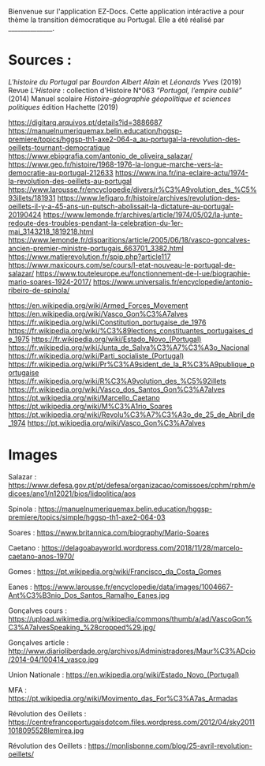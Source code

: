 



Bienvenue sur l'application EZ-Docs. Cette application intéractive a pour thème la transition démocratique au Portugal. Elle a été réalisé par ______________.

# Sources :

*L'histoire du Portugal* par *Bourdon Albert Alain* et *Léonards Yves* (2019)
Revue *L'Histoire* : collection d'Histoire N°063 *“Portugal, l’empire oublié”* (2014)
Manuel scolaire *Histoire-géographie géopolitique et sciences politiques* édition Hachette (2019)


https://digitarq.arquivos.pt/details?id=3886687
https://manuelnumeriquemax.belin.education/hggsp-premiere/topics/hggsp-th1-axe2-064-a_au-portugal-la-revolution-des-oeillets-tournant-democratique
https://www.ebiografia.com/antonio_de_oliveira_salazar/
https://www.geo.fr/histoire/1968-1976-la-longue-marche-vers-la-democratie-au-portugal-212633
https://www.ina.fr/ina-eclaire-actu/1974-la-revolution-des-oeillets-au-portugal
https://www.larousse.fr/encyclopedie/divers/r%C3%A9volution_des_%C5%93illets/181931
https://www.lefigaro.fr/histoire/archives/revolution-des-oeillets-il-y-a-45-ans-un-putsch-abolissait-la-dictature-au-portugal-20190424
https://www.lemonde.fr/archives/article/1974/05/02/la-junte-redoute-des-troubles-pendant-la-celebration-du-1er-mai_3143218_1819218.html
https://www.lemonde.fr/disparitions/article/2005/06/18/vasco-goncalves-ancien-premier-ministre-portugais_663701_3382.html
https://www.matierevolution.fr/spip.php?article117
https://www.maxicours.com/se/cours/l-etat-nouveau-le-portugal-de-salazar/
https://www.touteleurope.eu/fonctionnement-de-l-ue/biographie-mario-soares-1924-2017/
https://www.universalis.fr/encyclopedie/antonio-ribeiro-de-spinola/

https://en.wikipedia.org/wiki/Armed_Forces_Movement
https://en.wikipedia.org/wiki/Vasco_Gon%C3%A7alves
https://fr.wikipedia.org/wiki/Constitution_portugaise_de_1976
https://fr.wikipedia.org/wiki/%C3%89lections_constituantes_portugaises_de_1975
https://fr.wikipedia.org/wiki/Estado_Novo_(Portugal)
https://fr.wikipedia.org/wiki/Junta_de_Salva%C3%A7%C3%A3o_Nacional
https://fr.wikipedia.org/wiki/Parti_socialiste_(Portugal)
https://fr.wikipedia.org/wiki/Pr%C3%A9sident_de_la_R%C3%A9publique_portugaise
https://fr.wikipedia.org/wiki/R%C3%A9volution_des_%C5%92illets
https://fr.wikipedia.org/wiki/Vasco_dos_Santos_Gon%C3%A7alves
https://pt.wikipedia.org/wiki/Marcello_Caetano
https://pt.wikipedia.org/wiki/M%C3%A1rio_Soares
https://pt.wikipedia.org/wiki/Revolu%C3%A7%C3%A3o_de_25_de_Abril_de_1974
https://pt.wikipedia.org/wiki/Vasco_Gon%C3%A7alves

# Images

Salazar : https://www.defesa.gov.pt/pt/defesa/organizacao/comissoes/cphm/rphm/edicoes/ano1/n12021/bios/lidpolitica/aos

Spinola : https://manuelnumeriquemax.belin.education/hggsp-premiere/topics/simple/hggsp-th1-axe2-064-03

Soares : https://www.britannica.com/biography/Mario-Soares

Caetano : https://delagoabayworld.wordpress.com/2018/11/28/marcelo-caetano-anos-1970/

Gomes : https://pt.wikipedia.org/wiki/Francisco_da_Costa_Gomes

Eanes : https://www.larousse.fr/encyclopedie/data/images/1004667-Ant%C3%B3nio_Dos_Santos_Ramalho_Eanes.jpg

Gonçalves cours : https://upload.wikimedia.org/wikipedia/commons/thumb/a/ad/VascoGon%C3%A7alvesSpeaking_%28cropped%29.jpg/

Gonçalves article : http://www.diarioliberdade.org/archivos/Administradores/Maur%C3%ADcio/2014-04/100414_vasco.jpg

Union Nationale : https://en.wikipedia.org/wiki/Estado_Novo_(Portugal)

MFA : https://pt.wikipedia.org/wiki/Movimento_das_For%C3%A7as_Armadas

Révolution des Oeillets : https://centrefrancoportugaisdotcom.files.wordpress.com/2012/04/sky20111018095528lemirea.jpg

Révolution des Oeillets : https://monlisbonne.com/blog/25-avril-revolution-oeillets/